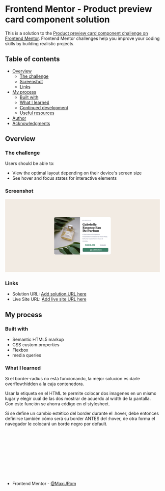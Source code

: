 # Frontend Mentor - Product preview card component solution

This is a solution to the [Product preview card component challenge on Frontend Mentor](https://www.frontendmentor.io/challenges/product-preview-card-component-GO7UmttRfa). Frontend Mentor challenges help you improve your coding skills by building realistic projects. 

## Table of contents

- [Overview](#overview)
  - [The challenge](#the-challenge)
  - [Screenshot](#screenshot)
  - [Links](#links)
- [My process](#my-process)
  - [Built with](#built-with)
  - [What I learned](#what-i-learned)
  - [Continued development](#continued-development)
  - [Useful resources](#useful-resources)
- [Author](#author)
- [Acknowledgments](#acknowledgments)



## Overview

### The challenge

Users should be able to:

- View the optimal layout depending on their device's screen size
- See hover and focus states for interactive elements

### Screenshot

![./Screenshot.png](./Screenshot.png)


### Links

- Solution URL: [Add solution URL here](https://your-solution-url.com)
- Live Site URL: [Add live site URL here](https://your-live-site-url.com)

## My process

### Built with

- Semantic HTML5 markup
- CSS custom properties
- Flexbox
- media queries

### What I learned

Si el border-radius no está funcionando, la mejor solucion es darle overflow:hidden a la caja contenedora.

Usar la etiqueta <picture> en el HTML te permite colocar dos imagenes en un mismo lugar y elegir cuál de las dos mostrar de acuerdo al width de la pantalla. Con este función se ahorra código en el stylesheet.
  
Si se define un cambio estético del border durante el :hover, debe entonces definirse también cómo será su border ANTES del :hover, de otra forma el navegador le colocará un borde negro por default.

```html

  
  
  
```
```css

  
  
  
```
- Frontend Mentor - [@MaxiJRom](https://www.frontendmentor.io/profile/MaxiJRom)
